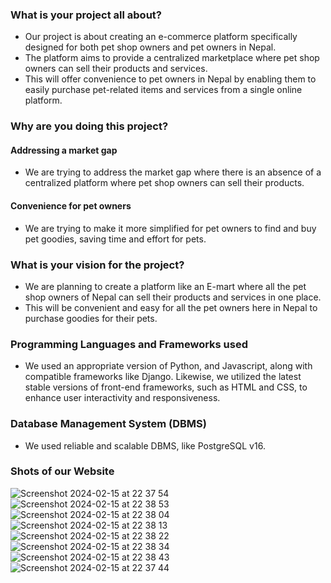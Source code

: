 ### What is your project all about?
- Our project is about creating an e-commerce platform specifically designed for both pet shop owners and pet owners in Nepal.
- The platform aims to provide a centralized marketplace where pet shop owners can sell their products and services.
- This will offer convenience to pet owners in Nepal by enabling them to easily purchase pet-related items and services from a single online platform.

### Why are you doing this project?
#### Addressing a market gap
- We are trying to address the market gap where there is an absence of a centralized platform where pet shop owners can sell their products. 
#### Convenience for pet owners
- We are trying to make it more simplified for pet owners to find and buy pet goodies, saving time and effort for pets.

### What is your vision for the project?
- We are planning to create a platform like an E-mart where all the pet shop owners of Nepal can sell their products and services in one place.
- This will be convenient and easy for all the pet owners here in Nepal to purchase goodies for their pets.

### Programming Languages and Frameworks used
- We used an appropriate version of Python, and Javascript, along with compatible frameworks like Django. Likewise, we utilized the latest stable versions of front-end frameworks, such as HTML and CSS, 
to enhance user interactivity and responsiveness.

### Database Management System (DBMS)
- We used reliable and scalable DBMS, like PostgreSQL v16.

### Shots of our Website
![Screenshot 2024-02-15 at 22 37 54](https://github.com/kingscollegenepal/PawSome/assets/94368954/25810672-2e3e-443a-9e7c-d77f22655efd)
![Screenshot 2024-02-15 at 22 38 53](https://github.com/kingscollegenepal/PawSome/assets/94368954/5e6c53fd-e91e-43fc-9625-09eb9a1bb557)
![Screenshot 2024-02-15 at 22 38 04](https://github.com/kingscollegenepal/PawSome/assets/94368954/5d90c518-c926-482e-845f-238d258792b9)
![Screenshot 2024-02-15 at 22 38 13](https://github.com/kingscollegenepal/PawSome/assets/94368954/289af75b-20a1-4289-8cad-d69127b89f6b)
![Screenshot 2024-02-15 at 22 38 22](https://github.com/kingscollegenepal/PawSome/assets/94368954/1020eb86-e900-4ec3-948a-a0ea700cb2a0)
![Screenshot 2024-02-15 at 22 38 34](https://github.com/kingscollegenepal/PawSome/assets/94368954/9d925b45-125a-449f-b478-29763c354ab1)
![Screenshot 2024-02-15 at 22 38 43](https://github.com/kingscollegenepal/PawSome/assets/94368954/c6468dc9-35eb-4133-a635-6d38836a3175)
![Screenshot 2024-02-15 at 22 37 44](https://github.com/kingscollegenepal/PawSome/assets/94368954/0953c22e-a73f-4ea6-b733-50ed67af02ab)



